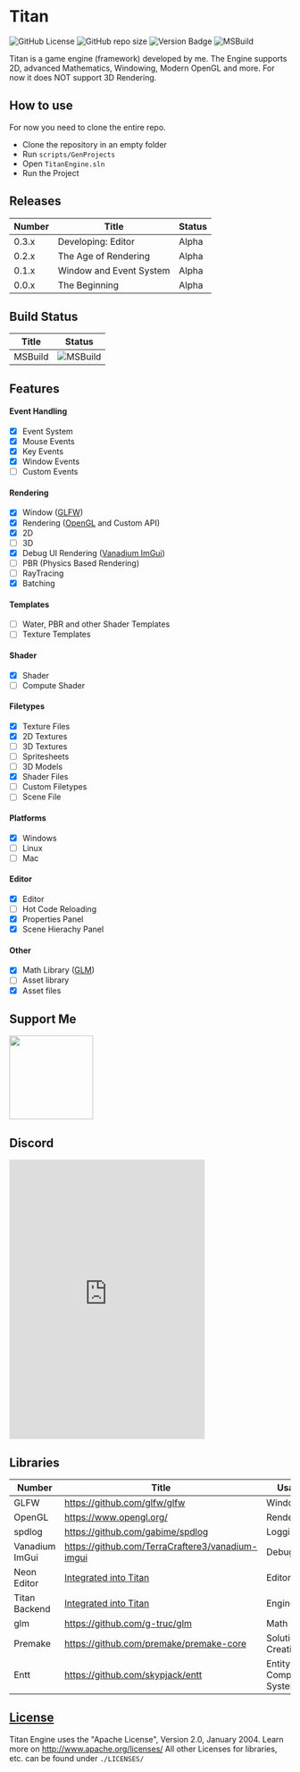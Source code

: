 # Titan

![GitHub License](https://img.shields.io/github/license/TerraCrafterE3/Titan) ![GitHub repo size](https://img.shields.io/github/repo-size/TerraCrafterE3/Titan) ![Version Badge](https://img.shields.io/badge/Version-0.3.0-red?logo=github) ![MSBuild](https://github.com/TerraCraftere3/Titan/actions/workflows/msbuild.yml/badge.svg)

Titan is a game engine (framework) developed by me.
The Engine supports 2D, advanced Mathematics, Windowing, Modern OpenGL and more.
For now it does NOT support 3D Rendering.

## How to use

For now you need to clone the entire repo.

- Clone the repository in an empty folder
- Run `scripts/GenProjects`
- Open `TitanEngine.sln`
- Run the Project

## Releases

| Number | Title                   | Status |
| ------ | ----------------------- | ------ |
| 0.3.x  | Developing: Editor      | Alpha  |
| 0.2.x  | The Age of Rendering    | Alpha  |
| 0.1.x  | Window and Event System | Alpha  |
| 0.0.x  | The Beginning           | Alpha  |

## Build Status

| Title   | Status                                                                                      |
| ------- | ------------------------------------------------------------------------------------------- |
| MSBuild | ![MSBuild](https://github.com/TerraCraftere3/Titan/actions/workflows/msbuild.yml/badge.svg) |

## Features

#### Event Handling

- [x] Event System
- [x] Mouse Events
- [x] Key Events
- [x] Window Events
- [ ] Custom Events

#### Rendering

- [x] Window ([GLFW](https://github.com/glfw/glfw))
- [x] Rendering ([OpenGL](https://www.opengl.org/) and Custom API)
- [x] 2D
- [ ] 3D
- [x] Debug UI Rendering ([Vanadium ImGui](https://github.com/TerraCraftere3/vanadium-imgui))
- [ ] PBR (Physics Based Rendering)
- [ ] RayTracing
- [x] Batching

#### Templates

- [ ] Water, PBR and other Shader Templates
- [ ] Texture Templates

#### Shader

- [x] Shader
- [ ] Compute Shader

#### Filetypes

- [x] Texture Files
- [x] 2D Textures
- [ ] 3D Textures
- [ ] Spritesheets
- [ ] 3D Models
- [x] Shader Files
- [ ] Custom Filetypes
- [ ] Scene File

#### Platforms

- [x] Windows
- [ ] Linux
- [ ] Mac

#### Editor

- [x] Editor
- [ ] Hot Code Reloading
- [x] Properties Panel
- [x] Scene Hierachy Panel

#### Other

- [x] Math Library ([GLM](https://github.com/g-truc/glm))
- [ ] Asset library
- [x] Asset files

## Support Me

<a href="https://www.buymeacoffee.com/TerraCrafterE3"><img src="https://cdn.buymeacoffee.com/buttons/v2/default-yellow.png" width="150"/></a>

## Discord

<iframe src="https://discord.com/widget?id=1189152743995211857&theme=dark" width="350" height="500" allowtransparency="true" frameborder="0" sandbox="allow-popups allow-popups-to-escape-sandbox allow-same-origin allow-scripts"></iframe>

## Libraries

| Number         | Title                                                            | Usage                   |
| -------------- | ---------------------------------------------------------------- | ----------------------- |
| GLFW           | https://github.com/glfw/glfw                                     | Windowing               |
| OpenGL         | https://www.opengl.org/                                          | Rendering               |
| spdlog         | https://github.com/gabime/spdlog                                 | Logging                 |
| Vanadium ImGui | https://github.com/TerraCraftere3/vanadium-imgui                 | Debug UI                |
| Neon Editor    | [Integrated into Titan](https://github.com/TerraCraftere3/Titan) | Editor                  |
| Titan Backend  | [Integrated into Titan](https://github.com/TerraCraftere3/Titan) | Engine                  |
| glm            | https://github.com/g-truc/glm                                    | Math                    |
| Premake        | https://github.com/premake/premake-core                          | Solution Creation       |
| Entt           | https://github.com/skypjack/entt                                 | Entity Component System |

## [License](https://github.com/TerraCraftere3/Titan/blob/main/LICENSE)

Titan Engine uses the "Apache License", Version 2.0, January 2004. Learn more on http://www.apache.org/licenses/
All other Licenses for libraries, etc. can be found under `./LICENSES/`
